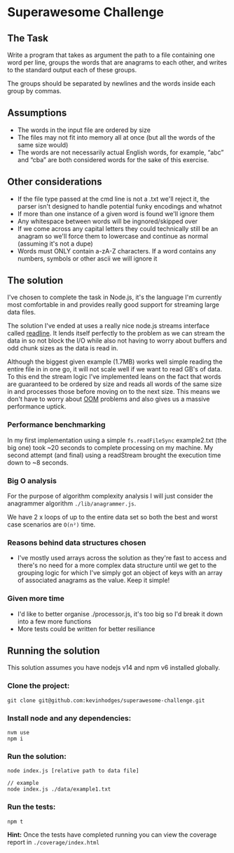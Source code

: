 # Superawesome Challenge

## The Task

Write a program that takes as argument the path to a file containing one word per line, groups the words that are anagrams to each other, and writes to the standard output each of these groups.

The groups should be separated by newlines and the words inside each group by commas.

## Assumptions

- The words in the input file are ordered by size
- The files may not fit into memory all at once (but all the words of the same size would)
- The words are not necessarily actual English words, for example, “abc” and “cba” are both considered words for the sake of this exercise.

## Other considerations
- If the file type passed at the cmd line is not a .txt we'll reject it, the parser isn't designed to handle potential funky encodings and whatnot
- If more than one instance of a given word is found we'll ignore them
- Any whitespace between words will be ingnored/skipped over
- If we come across any capital letters they could technically still be an anagram so we'll force them to lowercase and continue as normal (assuming it's not a dupe)
- Words must ONLY contain a-zA-Z characters. If a word contains any numbers, symbols or other ascii we will ignore it

## The solution

I've chosen to complete the task in Node.js, it's the language I'm currently most comfortable in and provides really good support for streaming large data files. 

The solution I've ended at uses a really nice node.js streams interface called [readline](https://nodejs.org/api/readline.html). It lends itself perfectly to the problem as we can stream the data in so not block the I/O while also not having to worry about buffers and odd chunk sizes as the data is read in.

Although the biggest given example (1.7MB) works well simple reading the entire file in in one go, it will not scale well if we want to read GB's of data. To this end the stream logic I've implemented leans on the fact that words are guaranteed to be ordered by size and reads all words of the same size in and processes those before moving on to the next size. This means we don't have to worry about [OOM](https://en.wikipedia.org/wiki/Out_of_memory) problems and also gives us a massive performance uptick.

### Performance benchmarking

In my first implementation using a simple `fs.readFileSync` example2.txt (the big one) took ~20 seconds to complete processing on my machine.
My second attempt (and final) using a readStream brought the execution time down to ~8 seconds.

### Big O analysis

For the purpose of algorithm complexity analysis I will just consider the anagrammer algorithm `./lib/anagrammer.js`. 

We have 2 x loops of up to the entire data set so both the best and worst case scenarios are `O(n²)` time.

### Reasons behind data structures chosen 

- I've mostly used arrays across the solution as they're fast to access and there's no need for a more complex data structure until we get to the grouping logic for which I've simply got an object of keys with an array of associated anagrams as the value. Keep it simple!

### Given more time

- I'd like to better organise ./processor.js, it's too big so I'd break it down into a few more functions
- More tests could be written for better resiliance

## Running the solution

This solution assumes you have nodejs v14 and npm v6 installed globally.

### Clone the project:
```
git clone git@github.com:kevinhodges/superawesome-challenge.git
```

### Install node and any dependencies:
```
nvm use
npm i
```

### Run the solution:
```
node index.js [relative path to data file]

// example
node index.js ./data/example1.txt
```

### Run the tests:
```
npm t
```

**Hint:** Once the tests have completed running you can view the coverage report in `./coverage/index.html`
